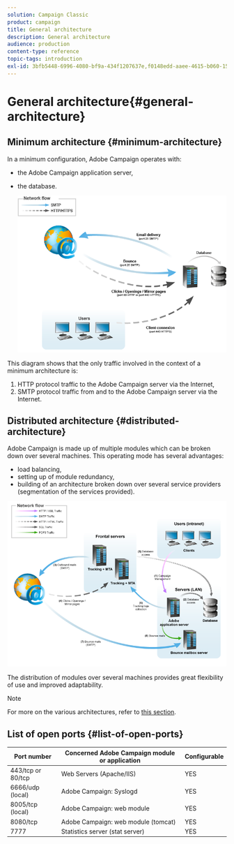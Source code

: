 ```yaml
---
solution: Campaign Classic
product: campaign
title: General architecture
description: General architecture
audience: production
content-type: reference
topic-tags: introduction
exl-id: 3bfb5448-6996-4080-bf9a-434f1207637e,f0148edd-aaee-4615-b060-15bbb3d3aa56
---
```

# General architecture{#general-architecture}

## Minimum architecture {#minimum-architecture}

In a minimum configuration, Adobe Campaign operates with:

* the Adobe Campaign application server,
* the database.

  ![](assets/formation_exploitation.png)

This diagram shows that the only traffic involved in the context of a minimum architecture is:

1. HTTP protocol traffic to the Adobe Campaign server via the Internet,
1. SMTP protocol traffic from and to the Adobe Campaign server via the Internet.

## Distributed architecture {#distributed-architecture}

Adobe Campaign is made up of multiple modules which can be broken down over several machines. This operating mode has several advantages:

* load balancing,
* setting up of module redundancy,
* building of an architecture broken down over several service providers (segmentation of the services provided).

![](assets/architecturerepartie.png)

The distribution of modules over several machines provides great flexibility of use and improved adaptability.

>[!NOTE]
>
>For more on the various architectures, refer to [this section](../../installation/using/general-architecture.md).

## List of open ports {#list-of-open-ports}

|  Port number  | Concerned Adobe Campaign module or application  | Configurable  |
|---|---|---|
|  443/tcp or 80/tcp  | Web Servers (Apache/IIS)  | YES  |
|  6666/udp (local)  | Adobe Campaign: Syslogd  | YES  |
|  8005/tcp (local)  | Adobe Campaign: web module  | YES  |
|  8080/tcp  | Adobe Campaign: web module (tomcat)  | YES  |
|  7777  | Statistics server (stat server)  | YES  |
